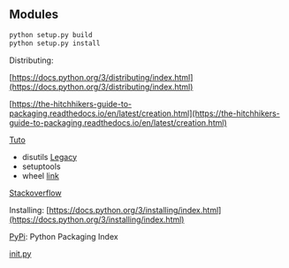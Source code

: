 ## Modules

``` python
python setup.py build
python setup.py install
```

Distributing:

[https://docs.python.org/3/distributing/index.html](https://docs.python.org/3/distributing/index.html)

[https://the-hitchhikers-guide-to-packaging.readthedocs.io/en/latest/creation.html](https://the-hitchhikers-guide-to-packaging.readthedocs.io/en/latest/creation.html)

[Tuto](https://github.com/kennethreitz/setup.py)

- disutils [Legacy](https://docs.python.org/3/distutils/)
- setuptools
- wheel [link](https://pythonwheels.com/)

[Stackoverflow](https://stackoverflow.com/questions/1471994/what-is-setup-py)

Installing: [https://docs.python.org/3/installing/index.html](https://docs.python.org/3/installing/index.html)

[PyPi](https://pypi.org/): Python Packaging Index

[init.py](https://stackoverflow.com/questions/448271/what-is-init-py-for)
